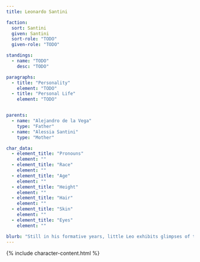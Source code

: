```yaml
---
title: Leonardo Santini

faction:
  sort: Santini
  given: Santini
  sort-role: "TODO"
  given-role: "TODO"

standings:
  - name: "TODO"
    desc: "TODO"

paragraphs:
  - title: "Personality"
    element: "TODO"
  - title: "Personal Life"
    element: "TODO"


parents:
  - name: "Alejandro de la Vega"
    type: "Father"
  - name: "Alessia Santini"
    type: "Mother"

char_data:
  - element_title: "Pronouns"
    element: ""
  - element_title: "Race"
    element: ""
  - element_title: "Age"
    element: ""
  - element_title: "Height"
    element: ""
  - element_title: "Hair"
    element: ""
  - element_title: "Skin"
    element: ""
  - element_title: "Eyes"
    element: ""

blurb: "Still in his formative years, little Leo exhibits glimpses of the typical Santini charisma that will shape his future role in the family. With his grandmother's legacy and his mother's aspirations guiding his path, his future is surely bright."
---
```


{% include character-content.html %}